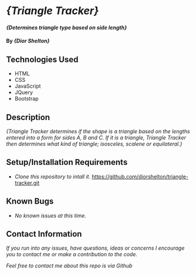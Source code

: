 # _{Triangle Tracker}_

#### _{Determines triangle type based on side length}_

#### By _**{Dior Shelton}**_

## Technologies Used

* HTML
* CSS
* JavaScript
* JQuery
* Bootstrap


## Description

_{Triangle Tracker determines if the shape is a triangle based on the lengths entered into a form for sides A, B and C. If it is a triangle, Triangle Tracker then determines what kind of triangle; isosceles, scalene or equilateral.}_

## Setup/Installation Requirements

* _Clone this repository to intall it._
https://github.com/diorshelton/triangle-tracker.git

## Known Bugs

* _No known issues at this time._

## Contact Information
_If you run into any issues, have questions, ideas or concerns I encourage you to contact me or make a contribution to the code._

_Feel free to contact me about this repo is via Github_
